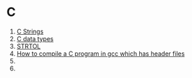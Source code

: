# C

1. [C Strings](http://www.tutorialspoint.com/cprogramming/c_strings.htm)
1. [C data types](https://en.wikipedia.org/wiki/C_data_types)
1. [STRTOL](http://www.techonthenet.com/c_language/standard_library_functions/stdlib_h/strtol.php)
1. [How to compile a C program in gcc which has header files](http://stackoverflow.com/questions/5165548/how-to-compile-a-c-program-in-gcc-which-has-header-files)
1. []()
1. []()
